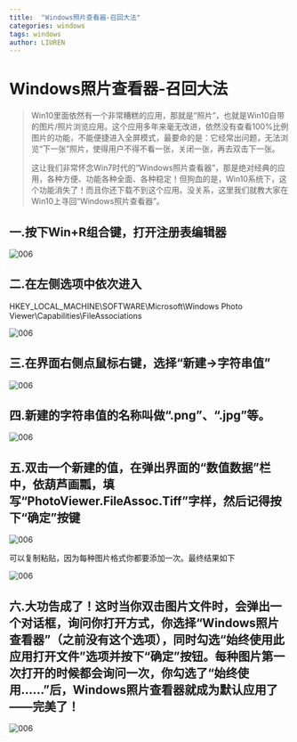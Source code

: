 ```yaml
---
title:  "Windows照片查看器-召回大法"
categories: windows
tags: windows
author: LIUREN
---
```


# Windows照片查看器-召回大法

> Win10里面依然有一个非常糟糕的应用，那就是“照片”，也就是Win10自带的图片/照片浏览应用。这个应用多年来毫无改进，依然没有查看100%比例图片的功能，不能便捷进入全屏模式，最要命的是：它经常出问题，无法浏览“下一张”照片，使得用户不得不看一张，关闭一张，再去双击下一张。
>
> 这让我们非常怀念Win7时代的“Windows照片查看器”，那是绝对经典的应用，各种方便、功能各种全面、各种稳定！但狗血的是，Win10系统下，这个功能消失了！而且你还下载不到这个应用。没关系，这里我们就教大家在Win10上寻回“Windows照片查看器”。



## 一.按下Win+R组合键，打开注册表编辑器

![006](https://www.codepeople.cn/imges/ui/005.png)



## 二.在左侧选项中依次进入

HKEY_LOCAL_MACHINE\SOFTWARE\Microsoft\Windows Photo Viewer\Capabilities\FileAssociations

![006](https://www.codepeople.cn/imges/ui/006.png)



## 三.在界面右侧点鼠标右键，选择“新建→字符串值”

![006](https://www.codepeople.cn/imges/ui/007.png)



## 四.新建的字符串值的名称叫做“.png”、“.jpg”等。

![006](https://www.codepeople.cn/imges/ui/009.png)



## 五.双击一个新建的值，在弹出界面的“数值数据”栏中，依葫芦画瓢，填写“PhotoViewer.FileAssoc.Tiff”字样，然后记得按下“确定”按键

![006](https://www.codepeople.cn/imges/ui/008.png)

可以复制粘贴，因为每种图片格式你都要添加一次。最终结果如下

![006](https://www.codepeople.cn/imges/ui/010.png)



## 六.大功告成了！这时当你双击图片文件时，会弹出一个对话框，询问你打开方式，你选择“Windows照片查看器”（之前没有这个选项），同时勾选“始终使用此应用打开文件”选项并按下“确定”按钮。每种图片第一次打开的时候都会询问一次，你勾选了“始终使用……”后，Windows照片查看器就成为默认应用了——完美了！

![006](https://www.codepeople.cn/imges/ui/011.png)





